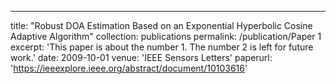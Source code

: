 ---
title: "Robust DOA Estimation Based on an Exponential Hyperbolic Cosine Adaptive Algorithm"
collection: publications
permalink: /publication/Paper 1
excerpt: 'This paper is about the number 1. The number 2 is left for future work.'
date: 2009-10-01
venue: 'IEEE Sensors Letters'
paperurl: 'https://ieeexplore.ieee.org/abstract/document/10103616'

